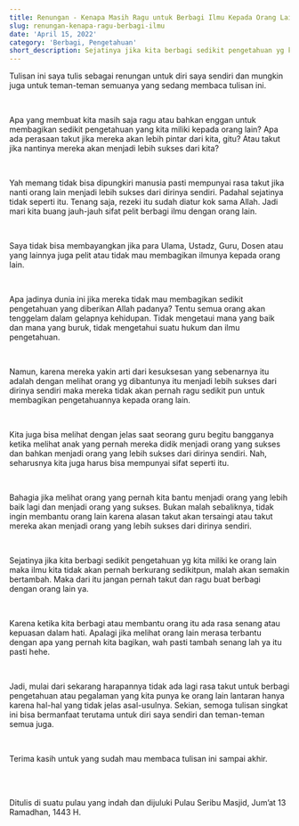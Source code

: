 ```yaml
---
title: Renungan - Kenapa Masih Ragu untuk Berbagi Ilmu Kepada Orang Lain?
slug: renungan-kenapa-ragu-berbagi-ilmu
date: 'April 15, 2022'
category: 'Berbagi, Pengetahuan'
short_description: Sejatinya jika kita berbagi sedikit pengetahuan yg kita miliki ke orang lain maka ilmu kita tidak akan pernah berkurang sedikitpun.
---
```


Tulisan ini saya tulis sebagai renungan untuk diri saya sendiri dan mungkin juga untuk teman-teman semuanya yang sedang membaca tulisan ini.

<br/>

Apa yang membuat kita masih saja ragu atau bahkan enggan untuk membagikan sedikit pengetahuan yang kita miliki kepada orang lain? Apa ada perasaan takut jika mereka akan lebih pintar dari kita, gitu? Atau takut jika nantinya mereka akan menjadi lebih sukses dari kita?

<br/>

Yah memang tidak bisa dipungkiri manusia pasti mempunyai rasa takut jika nanti orang lain menjadi lebih sukses dari dirinya sendiri. Padahal sejatinya tidak seperti itu. Tenang saja, rezeki itu sudah diatur kok sama Allah. Jadi mari kita buang jauh-jauh sifat pelit berbagi ilmu dengan orang lain.

<br/>

Saya tidak bisa membayangkan jika para Ulama, Ustadz, Guru, Dosen atau yang lainnya juga pelit atau tidak mau membagikan ilmunya kepada orang lain.

<br/>

Apa jadinya dunia ini jika mereka tidak mau membagikan sedikit pengetahuan yang diberikan Allah padanya? Tentu semua orang akan tenggelam dalam gelapnya kehidupan. Tidak mengetaui mana yang baik dan mana yang buruk, tidak mengetahui suatu hukum dan ilmu pengetahuan.

<br/>

Namun, karena mereka yakin arti dari kesuksesan yang sebenarnya itu adalah dengan melihat orang yg dibantunya itu menjadi lebih sukses dari dirinya sendiri maka mereka tidak akan pernah ragu sedikit pun untuk membagikan pengetahuannya kepada orang lain.

<br/>

Kita juga bisa melihat dengan jelas saat seorang guru begitu bangganya ketika melihat anak yang pernah mereka didik menjadi orang yang sukses dan bahkan menjadi orang yang lebih sukses dari dirinya sendiri. Nah, seharusnya kita juga harus bisa mempunyai sifat seperti itu.

<br/>

Bahagia jika melihat orang yang pernah kita bantu menjadi orang yang lebih baik lagi dan menjadi orang yang sukses. Bukan malah sebaliknya, tidak ingin membantu orang lain karena alasan takut akan tersaingi atau takut mereka akan menjadi orang yang lebih sukses dari dirinya sendiri.

<br/>

Sejatinya jika kita berbagi sedikit pengetahuan yg kita miliki ke orang lain maka ilmu kita tidak akan pernah berkurang sedikitpun, malah akan semakin bertambah. Maka dari itu jangan pernah takut dan ragu buat berbagi dengan orang lain ya.

<br/>

Karena ketika kita berbagi atau membantu orang itu ada rasa senang atau kepuasan dalam hati. Apalagi jika melihat orang lain merasa terbantu dengan apa yang pernah kita bagikan, wah pasti tambah senang lah ya itu pasti hehe.

<br/>

Jadi, mulai dari sekarang harapannya tidak ada lagi rasa takut untuk berbagi pengetahuan atau pegalaman yang kita punya ke orang lain lantaran hanya karena hal-hal yang tidak jelas asal-usulnya.
Sekian, semoga tulisan singkat ini bisa bermanfaat terutama untuk diri saya sendiri dan teman-teman semua juga.

<br/>

Terima kasih untuk yang sudah mau membaca tulisan ini sampai akhir.

<br/><br/>

Ditulis di suatu pulau yang indah dan dijuluki Pulau Seribu Masjid, Jum’at 13 Ramadhan, 1443 H.